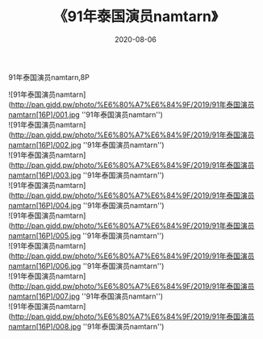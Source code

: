 ﻿---
layout: post
title:  《91年泰国演员namtarn》
date:   2020-08-06
img: http://pan.gjdd.pw/photo/%E6%80%A7%E6%84%9F/2019/91年泰国演员namtarn[16P]/000.jpg
categories: [美女, 性感, 泳衣]
---

91年泰国演员namtarn,8P

![91年泰国演员namtarn](http://pan.gjdd.pw/photo/%E6%80%A7%E6%84%9F/2019/91年泰国演员namtarn[16P]/001.jpg ''91年泰国演员namtarn'') <br>
![91年泰国演员namtarn](http://pan.gjdd.pw/photo/%E6%80%A7%E6%84%9F/2019/91年泰国演员namtarn[16P]/002.jpg ''91年泰国演员namtarn'') <br>
![91年泰国演员namtarn](http://pan.gjdd.pw/photo/%E6%80%A7%E6%84%9F/2019/91年泰国演员namtarn[16P]/003.jpg ''91年泰国演员namtarn'') <br>
![91年泰国演员namtarn](http://pan.gjdd.pw/photo/%E6%80%A7%E6%84%9F/2019/91年泰国演员namtarn[16P]/004.jpg ''91年泰国演员namtarn'') <br>
![91年泰国演员namtarn](http://pan.gjdd.pw/photo/%E6%80%A7%E6%84%9F/2019/91年泰国演员namtarn[16P]/005.jpg ''91年泰国演员namtarn'') <br>
![91年泰国演员namtarn](http://pan.gjdd.pw/photo/%E6%80%A7%E6%84%9F/2019/91年泰国演员namtarn[16P]/006.jpg ''91年泰国演员namtarn'') <br>
![91年泰国演员namtarn](http://pan.gjdd.pw/photo/%E6%80%A7%E6%84%9F/2019/91年泰国演员namtarn[16P]/007.jpg ''91年泰国演员namtarn'') <br>
![91年泰国演员namtarn](http://pan.gjdd.pw/photo/%E6%80%A7%E6%84%9F/2019/91年泰国演员namtarn[16P]/008.jpg ''91年泰国演员namtarn'') <br>
